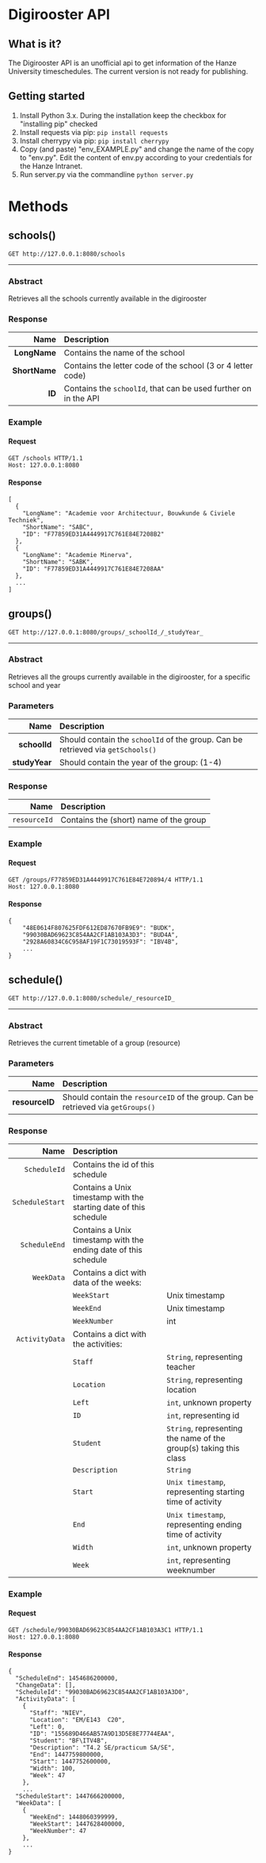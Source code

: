# Digirooster API

## What is it?
The Digirooster API is an unofficial api to get information of the Hanze University timeschedules. The current version is not ready for publishing. 

## Getting started
1. Install Python 3.x. During the installation keep the checkbox for "installing pip" checked
2. Install requests via pip: ``pip install requests``
3. Install cherrypy via pip: ``pip install cherrypy``
4. Copy (and paste) "env_EXAMPLE.py" and change the name of the copy to "env.py". Edit the content of env.py according to your credentials for the Hanze Intranet.
5. Run server.py via the commandline ``python server.py``

# Methods

## schools()
    GET http://127.0.0.1:8080/schools
    
---

### Abstract
Retrieves all the schools currently available in the digirooster

### Response

| Name | Description |
|-----:|:-------------|
| **LongName** | Contains the name of the school |
| **ShortName** | Contains the letter code of the school (3 or 4 letter code) |
| **ID** | Contains the `schoolId`, that can be used further on in the API |

### Example

#### Request

    GET /schools HTTP/1.1
    Host: 127.0.0.1:8080

#### Response

    [
      {
        "LongName": "Academie voor Architectuur, Bouwkunde & Civiele Techniek",
        "ShortName": "SABC",
        "ID": "F77859ED31A4449917C761E84E7208B2"
      },
      {
        "LongName": "Academie Minerva",
        "ShortName": "SABK",
        "ID": "F77859ED31A4449917C761E84E7208AA"
      },
      ...
    ]

## groups()
    GET http://127.0.0.1:8080/groups/_schoolId_/_studyYear_

---

### Abstract
Retrieves all the groups currently available in the digirooster, for a specific school and year

### Parameters

| Name | Description |
|-----:|:-------------|
| **schoolId** | Should contain the `schoolId` of the group. Can be retrieved via `getSchools()` |
| **studyYear** | Should contain the year of the group: (1-4) |

### Response

| Name | Description |
|-----:|:-------------|
| `resourceId` | Contains the (short) name of the group |

### Example

#### Request

    GET /groups/F77859ED31A4449917C761E84E720894/4 HTTP/1.1
    Host: 127.0.0.1:8080

#### Response

    {
        "48E0614F807625FDF612ED87670FB9E9": "BUDK",
        "99030BAD69623C854AA2CF1AB103A3D3": "BUD4A",
        "2928A60834C6C958AF19F1C73019593F": "IBV4B",
        ...
    }

## schedule()
    GET http://127.0.0.1:8080/schedule/_resourceID_

---

### Abstract
Retrieves the current timetable of a group (resource)

### Parameters

| Name | Description |
|-----:|:-------------|
| **resourceID** | Should contain the `resourceID` of the group. Can be retrieved via `getGroups()` |

### Response

| Name | Description | |
|-----:|:-------------|:-- |
| `ScheduleId` | Contains the id of this schedule | |
| `ScheduleStart` | Contains a Unix timestamp with the starting date of this schedule | |
| `ScheduleEnd` | Contains a Unix timestamp with the ending date of this schedule | |
| `WeekData` | Contains a dict with data of the weeks: | |
| | `WeekStart` | Unix timestamp |
| | `WeekEnd` | Unix timestamp |
| |  `WeekNumber` | int |
| `ActivityData` | Contains a dict with the activities: | |
| | `Staff` | `String`, representing teacher |
| | `Location` | `String`, representing location |
| | `Left` | `int`, unknown property |
| | `ID` | `int`, representing id |
| | `Student` | `String`, representing the name of the group(s) taking this class |
| | `Description` | `String` |
| | `Start` | `Unix timestamp`, representing starting time of activity | 
| | `End` | `Unix timestamp`, representing ending time of activity |
| | `Width` | `int`, unknown property |
| | `Week` | `int`, representing weeknumber |

### Example

#### Request

    GET /schedule/99030BAD69623C854AA2CF1AB103A3C1 HTTP/1.1
    Host: 127.0.0.1:8080

#### Response

    {
      "ScheduleEnd": 1454686200000,
      "ChangeData": [],
      "ScheduleId": "99030BAD69623C854AA2CF1AB103A3D0",
      "ActivityData": [
        {
          "Staff": "NIEV",
          "Location": "EM/E143  C20",
          "Left": 0,
          "ID": "155689D466AB57A9D13D5E8E77744EAA",
          "Student": "BF\ITV4B",
          "Description": "T4.2 SE/practicum SA/SE",
          "End": 1447759800000,
          "Start": 1447752600000,
          "Width": 100,
          "Week": 47
        },
        ...
      "ScheduleStart": 1447666200000,
      "WeekData": [
        {
          "WeekEnd": 1448060399999,
          "WeekStart": 1447628400000,
          "WeekNumber": 47
        },
        ...
    }